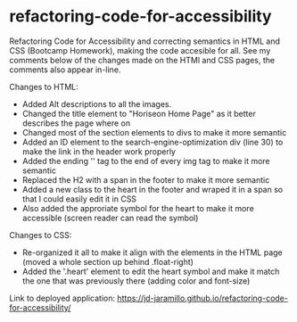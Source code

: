 # refactoring-code-for-accessibility
 Refactoring Code for Accessibility and correcting semantics in HTML and CSS (Bootcamp Homework), making the code accesible for all. 
See my comments below of the changes made on the HTMl and CSS pages, the comments also appear in-line. 

Changes to HTML: 
  * Added Alt descriptions to all the images.
  * Changed the title element to "Horiseon Home Page" as it better describes the page where on
  * Changed most of the section elements to divs to make it more semantic 
  * Added an ID element to the search-engine-optimization div (line 30) to make the link in the header work properly
  * Added the ending '</img>' tag to the end of every img tag to make it more semantic 
  * Replaced the H2 with a span in the footer to make it more semantic 
  * Added a new class to the heart in the footer and wraped it in a span so that I could easily edit it in CSS 
  * Also added the approriate symbol for the heart to make it more accessible (screen reader can read the symbol)  
  
  Changes to CSS: 
  * Re-organized it all to make it align with the elements in the HTML page (moved a whole section up behind .float-right) 
  * Added the '.heart' element to edit the heart symbol and make it match the one that was previously there (adding color and font-size)
  
Link to deployed application: https://jd-jaramillo.github.io/refactoring-code-for-accessibility/ 
